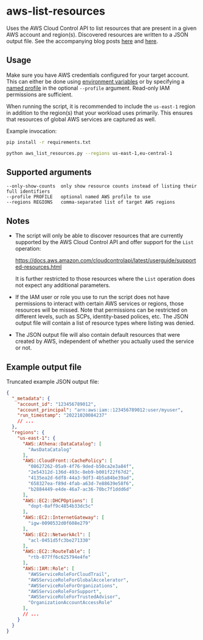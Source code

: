 # aws-list-resources

Uses the AWS Cloud Control API to list resources that are present in a given AWS account and region(s). Discovered
resources are written to a JSON output file. See the accompanying blog posts 
[here](https://medium.com/@michael.kirchner/how-to-list-all-resources-in-your-aws-account-c3f18061f71b) and 
[here](https://medium.com/@michael.kirchner/exploring-aws-resource-explorer-825498b5307d).


## Usage

Make sure you have AWS credentials configured for your target account. This can either be done using [environment 
variables](https://docs.aws.amazon.com/cli/latest/userguide/cli-configure-envvars.html) or by specifying a [named 
profile](https://docs.aws.amazon.com/cli/latest/userguide/cli-configure-profiles.html) in the optional `--profile` 
argument. Read-only IAM permissions are sufficient. 

When running the script, it is recommended to include the `us-east-1` region in addition to the region(s) that your workload uses primarily. This ensures that resources of global AWS services are captured as well.

Example invocation:

```bash
pip install -r requirements.txt

python aws_list_resources.py --regions us-east-1,eu-central-1
```


## Supported arguments

```
--only-show-counts  only show resource counts instead of listing their full identifiers
--profile PROFILE   optional named AWS profile to use
--regions REGIONS   comma-separated list of target AWS regions
```


## Notes

* The script will only be able to discover resources that are currently supported by the AWS Cloud Control API and
  offer support for the `List` operation:

  https://docs.aws.amazon.com/cloudcontrolapi/latest/userguide/supported-resources.html
  
  It is further restricted to those resources where the `List` operation does not expect any additional parameters.

* If the IAM user or role you use to run the script does not have permissions to interact with certain AWS services or
  regions, those resources will be missed. Note that permissions can be restricted on different levels, such as SCPs, 
  identity-based polices, etc. The JSON output file will contain a list of resource types where listing was denied.

* The JSON output file will also contain default resources that were created by AWS, independent of whether you 
  actually used the service or not.


## Example output file

Truncated example JSON output file:
```json
{
  "_metadata": {
    "account_id": "123456789012",
    "account_principal": "arn:aws:iam::123456789012:user/myuser",
    "run_timestamp": "20221020084237"
    // ...
  },
  "regions": {
    "us-east-1": {
      "AWS::Athena::DataCatalog": [
        "AwsDataCatalog"
      ],
      "AWS::CloudFront::CachePolicy": [
        "08627262-05a9-4f76-9ded-b50ca2e3a84f",
        "2e54312d-136d-493c-8eb9-b001f22f67d2",
        "4135ea2d-6df8-44a3-9df3-4b5a84be39ad",
        "658327ea-f89d-4fab-a63d-7e88639e58f6",
        "b2884449-e4de-46a7-ac36-70bc7f1ddd6d"
      ],
      "AWS::EC2::DHCPOptions": [
        "dopt-0aff9c4854b33dc5c"
      ],
      "AWS::EC2::InternetGateway": [
        "igw-0090532d0f608e279"
      ],
      "AWS::EC2::NetworkAcl": [
        "acl-0451d5fc3be271330"
      ],
      "AWS::EC2::RouteTable": [
        "rtb-077ff6c625794e4fe"
      ],
      "AWS::IAM::Role": [
        "AWSServiceRoleForCloudTrail",
        "AWSServiceRoleForGlobalAccelerator",
        "AWSServiceRoleForOrganizations",
        "AWSServiceRoleForSupport",
        "AWSServiceRoleForTrustedAdvisor",
        "OrganizationAccountAccessRole"
      ],
      // ...
    }
  }
}
```
